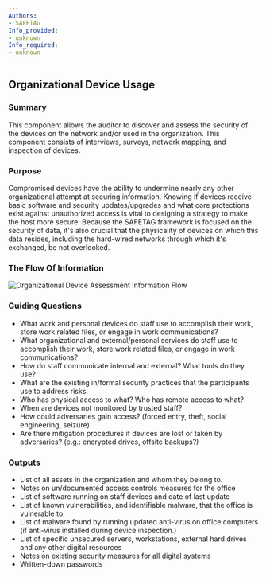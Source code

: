 ```yaml
---
Authors:
- SAFETAG
Info_provided:
- unknown
Info_required:
- unknown
---
```


## Organizational Device Usage

### Summary

This component allows the auditor to discover and assess the security of the devices on the network and/or used in the organization. This component consists of interviews, surveys, network mapping, and inspection of devices.

### Purpose

Compromised devices have the ability to undermine nearly any other organizational attempt at securing information. Knowing if devices receive basic software and security updates/upgrades and what core protections exist against unauthorized access is vital to designing a strategy to make the host more secure. Because the SAFETAG framework is focused on the security of data, it's also crucial that the physicality of devices on which this data resides, including the hard-wired networks through which it's exchanged, be not overlooked.

### The Flow Of Information
![Organizational Device Assessment Information Flow](images/info_flows/org_device_assessment.svg)

### Guiding Questions

* What work and personal devices do staff use to accomplish their work, store work related files, or engage in work communications?
* What organizational and external/personal services  do staff use to accomplish their work, store work related files, or engage in work communications?
* How do staff communicate internal and external? What tools do they use?
* What are the existing in/formal security practices that the participants use to address risks.
* Who has physical access to what? Who has remote access to what?
* When are devices not monitored by trusted staff?
* How could adversaries gain access? (forced entry, theft, social engineering, seizure)
* Are there mitigation procedures if devices are lost or taken by adversaries? (e.g.: encrypted drives, offsite backups?)




### Outputs

* List of all assets in the organization and whom they belong to.
* Notes on un/documented access controls measures for the office
* List of software running on staff devices and date of last update
* List of known vulnerabilities, and identifiable malware, that the office is vulnerable to.
* List of malware found by running updated anti-virus on office computers (if anti-virus installed during device inspection.)
* List of specific unsecured servers, workstations, external hard   drives and any other digital resources
* Notes on existing security measures for all digital systems
* Written-down passwords
 
